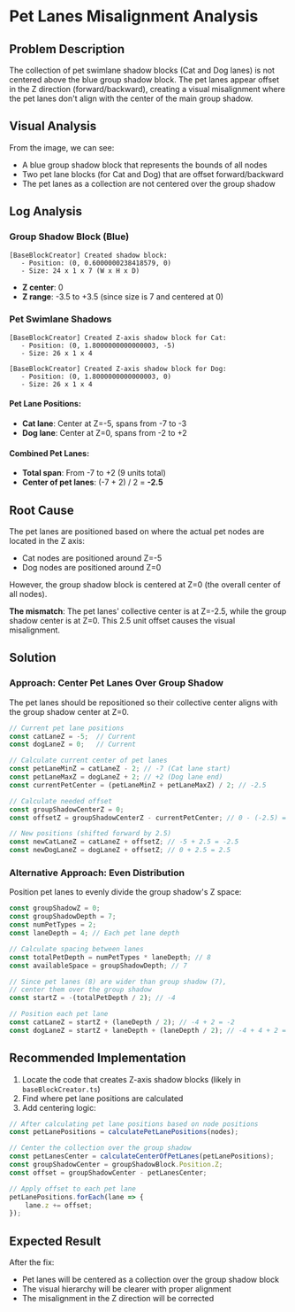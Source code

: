# Pet Lanes Misalignment Analysis

## Problem Description

The collection of pet swimlane shadow blocks (Cat and Dog lanes) is not centered above the blue group shadow block. The pet lanes appear offset in the Z direction (forward/backward), creating a visual misalignment where the pet lanes don't align with the center of the main group shadow.

## Visual Analysis

From the image, we can see:
- A blue group shadow block that represents the bounds of all nodes
- Two pet lane blocks (for Cat and Dog) that are offset forward/backward
- The pet lanes as a collection are not centered over the group shadow

## Log Analysis

### Group Shadow Block (Blue)
```
[BaseBlockCreator] Created shadow block:
   - Position: (0, 0.6000000238418579, 0)
   - Size: 24 x 1 x 7 (W x H x D)
```
- **Z center**: 0
- **Z range**: -3.5 to +3.5 (since size is 7 and centered at 0)

### Pet Swimlane Shadows
```
[BaseBlockCreator] Created Z-axis shadow block for Cat:
   - Position: (0, 1.8000000000000003, -5)
   - Size: 26 x 1 x 4

[BaseBlockCreator] Created Z-axis shadow block for Dog:
   - Position: (0, 1.8000000000000003, 0)
   - Size: 26 x 1 x 4
```

#### Pet Lane Positions:
- **Cat lane**: Center at Z=-5, spans from -7 to -3
- **Dog lane**: Center at Z=0, spans from -2 to +2

#### Combined Pet Lanes:
- **Total span**: From -7 to +2 (9 units total)
- **Center of pet lanes**: (-7 + 2) / 2 = **-2.5**

## Root Cause

The pet lanes are positioned based on where the actual pet nodes are located in the Z axis:
- Cat nodes are positioned around Z=-5
- Dog nodes are positioned around Z=0

However, the group shadow block is centered at Z=0 (the overall center of all nodes).

**The mismatch**: The pet lanes' collective center is at Z=-2.5, while the group shadow center is at Z=0. This 2.5 unit offset causes the visual misalignment.

## Solution

### Approach: Center Pet Lanes Over Group Shadow

The pet lanes should be repositioned so their collective center aligns with the group shadow center at Z=0.

```typescript
// Current pet lane positions
const catLaneZ = -5;  // Current
const dogLaneZ = 0;   // Current

// Calculate current center of pet lanes
const petLaneMinZ = catLaneZ - 2; // -7 (Cat lane start)
const petLaneMaxZ = dogLaneZ + 2; // +2 (Dog lane end)
const currentPetCenter = (petLaneMinZ + petLaneMaxZ) / 2; // -2.5

// Calculate needed offset
const groupShadowCenterZ = 0;
const offsetZ = groupShadowCenterZ - currentPetCenter; // 0 - (-2.5) = 2.5

// New positions (shifted forward by 2.5)
const newCatLaneZ = catLaneZ + offsetZ; // -5 + 2.5 = -2.5
const newDogLaneZ = dogLaneZ + offsetZ; // 0 + 2.5 = 2.5
```

### Alternative Approach: Even Distribution

Position pet lanes to evenly divide the group shadow's Z space:

```typescript
const groupShadowZ = 0;
const groupShadowDepth = 7;
const numPetTypes = 2;
const laneDepth = 4; // Each pet lane depth

// Calculate spacing between lanes
const totalPetDepth = numPetTypes * laneDepth; // 8
const availableSpace = groupShadowDepth; // 7

// Since pet lanes (8) are wider than group shadow (7), 
// center them over the group shadow
const startZ = -(totalPetDepth / 2); // -4

// Position each pet lane
const catLaneZ = startZ + (laneDepth / 2); // -4 + 2 = -2
const dogLaneZ = startZ + laneDepth + (laneDepth / 2); // -4 + 4 + 2 = 2
```

## Recommended Implementation

1. Locate the code that creates Z-axis shadow blocks (likely in `baseBlockCreator.ts`)
2. Find where pet lane positions are calculated
3. Add centering logic:

```typescript
// After calculating pet lane positions based on node positions
const petLanePositions = calculatePetLanePositions(nodes);

// Center the collection over the group shadow
const petLanesCenter = calculateCenterOfPetLanes(petLanePositions);
const groupShadowCenter = groupShadowBlock.Position.Z;
const offset = groupShadowCenter - petLanesCenter;

// Apply offset to each pet lane
petLanePositions.forEach(lane => {
    lane.z += offset;
});
```

## Expected Result

After the fix:
- Pet lanes will be centered as a collection over the group shadow block
- The visual hierarchy will be clearer with proper alignment
- The misalignment in the Z direction will be corrected